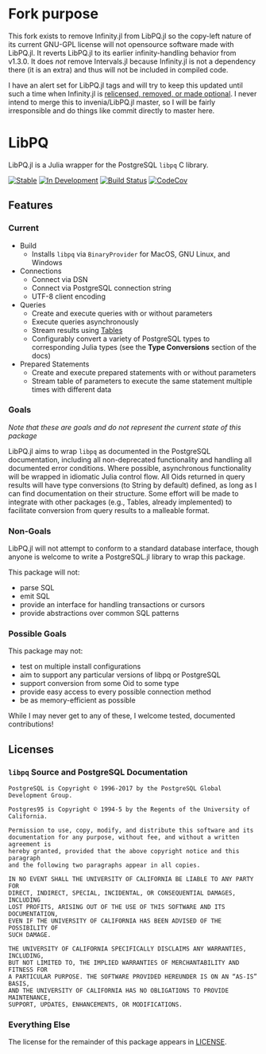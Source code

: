 # Fork purpose

This fork exists to remove Infinity.jl from LibPQ.jl so the copy-left nature of its current GNU-GPL license will not opensource software made with LibPQ.jl.
It reverts LibPQ.jl to its earlier infinity-handling behavior from v1.3.0.
It does *not* remove Intervals.jl because Infinity.jl is not a dependency there (it is an extra) and thus will not be included in compiled code.

I have an alert set for LibPQ.jl tags and will try to keep this updated until such a time when Infinity.jl is [relicensed, removed, or made optional](https://github.com/invenia/LibPQ.jl/issues/209).
I never intend to merge this to invenia/LibPQ.jl master, so I will be fairly irresponsible and do things like commit directly to master here.

# LibPQ

LibPQ.jl is a Julia wrapper for the PostgreSQL `libpq` C library.

[![Stable](https://img.shields.io/badge/docs-stable-blue.svg)](https://invenia.github.io/LibPQ.jl/stable/)
[![In Development](https://img.shields.io/badge/docs-dev-blue.svg)](https://invenia.github.io/LibPQ.jl/dev/)
[![Build Status](https://travis-ci.com/invenia/LibPQ.jl.svg?branch=master)](https://travis-ci.com/invenia/LibPQ.jl)
[![CodeCov](https://codecov.io/gh/invenia/LibPQ.jl/branch/master/graph/badge.svg)](https://codecov.io/gh/invenia/LibPQ.jl)

## Features

### Current

* Build
  * Installs `libpq` via `BinaryProvider` for MacOS, GNU Linux, and Windows
* Connections
  * Connect via DSN
  * Connect via PostgreSQL connection string
  * UTF-8 client encoding
* Queries
  * Create and execute queries with or without parameters
  * Execute queries asynchronously
  * Stream results using [Tables](https://github.com/JuliaData/Tables.jl)
  * Configurably convert a variety of PostgreSQL types to corresponding Julia types (see the **Type Conversions** section of the docs)
* Prepared Statements
  * Create and execute prepared statements with or without parameters
  * Stream table of parameters to execute the same statement multiple times with different data

### Goals

*Note that these are goals and do not represent the current state of this package*

LibPQ.jl aims to wrap `libpq` as documented in the PostgreSQL documentation, including all non-deprecated functionality and handling all documented error conditions.
Where possible, asynchronous functionality will be wrapped in idiomatic Julia control flow.
All Oids returned in query results will have type conversions (to String by default) defined, as long as I can find documentation on their structure.
Some effort will be made to integrate with other packages (e.g., Tables, already implemented) to facilitate conversion from query results to a malleable format.

### Non-Goals

LibPQ.jl will not attempt to conform to a standard database interface, though anyone is welcome to write a PostgreSQL.jl library to wrap this package.

This package will not:

* parse SQL
* emit SQL
* provide an interface for handling transactions or cursors
* provide abstractions over common SQL patterns

### Possible Goals

This package may not:

* test on multiple install configurations
* aim to support any particular versions of libpq or PostgreSQL
* support conversion from some Oid to some type
* provide easy access to every possible connection method
* be as memory-efficient as possible

While I may never get to any of these, I welcome tested, documented contributions!

## Licenses

### `libpq` Source and PostgreSQL Documentation

```
PostgreSQL is Copyright © 1996-2017 by the PostgreSQL Global Development Group.

Postgres95 is Copyright © 1994-5 by the Regents of the University of California.

Permission to use, copy, modify, and distribute this software and its
documentation for any purpose, without fee, and without a written agreement is
hereby granted, provided that the above copyright notice and this paragraph
and the following two paragraphs appear in all copies.

IN NO EVENT SHALL THE UNIVERSITY OF CALIFORNIA BE LIABLE TO ANY PARTY FOR
DIRECT, INDIRECT, SPECIAL, INCIDENTAL, OR CONSEQUENTIAL DAMAGES, INCLUDING
LOST PROFITS, ARISING OUT OF THE USE OF THIS SOFTWARE AND ITS DOCUMENTATION,
EVEN IF THE UNIVERSITY OF CALIFORNIA HAS BEEN ADVISED OF THE POSSIBILITY OF
SUCH DAMAGE.

THE UNIVERSITY OF CALIFORNIA SPECIFICALLY DISCLAIMS ANY WARRANTIES, INCLUDING,
BUT NOT LIMITED TO, THE IMPLIED WARRANTIES OF MERCHANTABILITY AND FITNESS FOR
A PARTICULAR PURPOSE. THE SOFTWARE PROVIDED HEREUNDER IS ON AN “AS-IS” BASIS,
AND THE UNIVERSITY OF CALIFORNIA HAS NO OBLIGATIONS TO PROVIDE MAINTENANCE,
SUPPORT, UPDATES, ENHANCEMENTS, OR MODIFICATIONS.
```

### Everything Else

The license for the remainder of this package appears in [LICENSE](./LICENSE).

